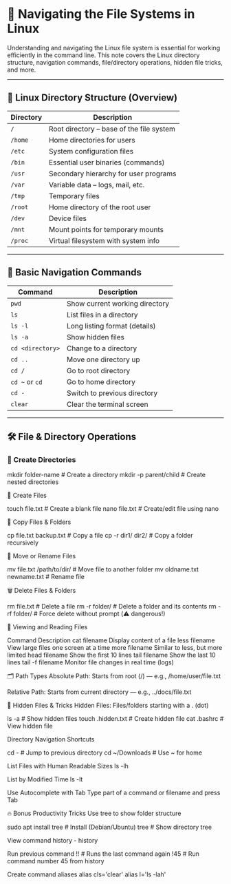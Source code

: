 # 📁 Navigating the File Systems in Linux

Understanding and navigating the Linux file system is essential for working efficiently in the command line. This note covers the Linux directory structure, navigation commands, file/directory operations, hidden file tricks, and more.

---

## 📂 Linux Directory Structure (Overview)

| Directory  | Description                                |
|------------|--------------------------------------------|
| `/`        | Root directory – base of the file system   |
| `/home`    | Home directories for users                 |
| `/etc`     | System configuration files                 |
| `/bin`     | Essential user binaries (commands)         |
| `/usr`     | Secondary hierarchy for user programs      |
| `/var`     | Variable data – logs, mail, etc.           |
| `/tmp`     | Temporary files                            |
| `/root`    | Home directory of the root user            |
| `/dev`     | Device files                               |
| `/mnt`     | Mount points for temporary mounts          |
| `/proc`    | Virtual filesystem with system info        |

---

## 🧭 Basic Navigation Commands

| Command               | Description                               |
|-----------------------|-------------------------------------------|
| `pwd`                 | Show current working directory            |
| `ls`                  | List files in a directory                 |
| `ls -l`               | Long listing format (details)            |
| `ls -a`               | Show hidden files                        |
| `cd <directory>`      | Change to a directory                     |
| `cd ..`               | Move one directory up                     |
| `cd /`                | Go to root directory                      |
| `cd ~` or `cd`        | Go to home directory                      |
| `cd -`                | Switch to previous directory              |
| `clear`               | Clear the terminal screen                 |

---

## 🛠️ File & Directory Operations

### 📁 Create Directories

mkdir folder-name             # Create a directory
mkdir -p parent/child         # Create nested directories

📝 Create Files

touch file.txt                # Create a blank file
nano file.txt                 # Create/edit file using nano

📂 Copy Files & Folders

cp file.txt backup.txt        # Copy a file
cp -r dir1/ dir2/             # Copy a folder recursively

🔁 Move or Rename Files

mv file.txt /path/to/dir/     # Move file to another folder
mv oldname.txt newname.txt    # Rename file

🗑️ Delete Files & Folders

rm file.txt                   # Delete a file
rm -r folder/                 # Delete a folder and its contents
rm -rf folder/                # Force delete without prompt (⚠️ dangerous!)

📑 Viewing and Reading Files

Command	Description
cat filename	Display content of a file
less filename	View large files one screen at a time
more filename	Similar to less, but more limited
head filename	Show the first 10 lines
tail filename	Show the last 10 lines
tail -f filename	Monitor file changes in real time (logs)

🗂️ Path Types
Absolute Path: Starts from root (/) — e.g., /home/user/file.txt

Relative Path: Starts from current directory — e.g., ../docs/file.txt

🤫 Hidden Files & Tricks
Hidden Files: Files/folders starting with a . (dot)

ls -a                  # Show hidden files
touch .hidden.txt      # Create hidden file
cat .bashrc            # View hidden file

Directory Navigation Shortcuts

cd -                  # Jump to previous directory
cd ~/Downloads        # Use ~ for home

List Files with Human Readable Sizes
ls -lh

List by Modified Time
ls -lt

Use Autocomplete with Tab
Type part of a command or filename and press Tab

🔥 Bonus Productivity Tricks
Use tree to show folder structure

sudo apt install tree     # Install (Debian/Ubuntu)
tree                      # Show directory tree

View command history  - history

Run previous command
!!                       # Runs the last command again
!45                      # Run command number 45 from history

Create command aliases
alias cls='clear'
alias l='ls -lah'
